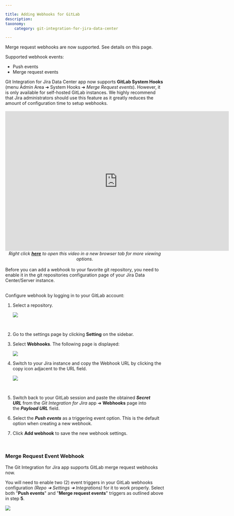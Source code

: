 ```yaml
---

title: Adding Webhooks for GitLab
description:
taxonomy:
    category: git-integration-for-jira-data-center

---
```


<div class="bbb-callout bbb--info">
    <div class="irow">
    <div class="ilogobox">
        <span class="logoimg"></span>
    </div>
    <div class="imsgbox">
        Merge request webhooks are now supported. See details on this page.
        <p>Supported webhook events:<p>
        <ul>
            <li>Push events</lI>
            <li>Merge request events</lI>
        </ul>
    </div>
    </div>
</div>

<div class="bbb-callout bbb--note">
    <div class="irow">
    <div class="ilogobox">
        <span class="logoimg"></span>
    </div>
    <div class="imsgbox">
        Git Integration for Jira Data Center app now supports <b>GitLab System Hooks</b> (menu Admin Area ➜ System Hooks ➜ <i>Merge Request events</i>). However, it is only available for self-hosted GitLab instances. We highly recommend that Jira administrators should use this feature as it greatly reduces the amount of configuration time to setup webhooks.
    </div>
    </div>
</div>
<br>

<div class='embed-container embed-container--16-10'>
    <iframe width='709' height='443' src='https://fast.wistia.com/embed/iframe/try008fv53?videoFoam=true' frameborder='0' allowfullscreen ></iframe>
</div>

<div align='center'>
    <i>Right click <a href='https://bigbrassband.wistia.com/medias/try008fv53'><b>here</b></a> to open this video in a new browser tab for more viewing options.</i>
</div>
<br>

<div class="bbb-callout bbb--error">
    <div class="irow">
    <div class="ilogobox">
        <span class="logoimg"></span>
    </div>
    <div class="imsgbox">
        Before you can add a webhook to your favorite git repository, you need to enable it in the git repositories configuration page of your Jira Data Center/Server instance.
    </div>
    </div>
</div>
<br>

Configure webhook by logging in to your GitLab account:

1.  Select a repository.

    ![](https://bigbrassband.atlassian.net/wiki/download/attachments/171213219/web-hooks-gitlab-settings.png?version=1&modificationDate=1583387986115&cacheVersion=1&api=v2)

<br>

2.  Go to the settings page by clicking **Setting** on the sidebar.

3.  Select **Webhooks**. The following page is displayed:

    ![](https://bigbrassband.com/docimgs/web-hooks-gitlab-settings-add.png)

4.  Switch to your Jira instance and copy the Webhook URL by clicking the copy icon adjacent to the URL field.

    ![](https://bigbrassband.atlassian.net/wiki/download/attachments/171213219/jira-server-git-webhooks-loc-pointer.png?version=1&modificationDate=1589617459140&cacheVersion=1&api=v2)

<br>

5.  Switch back to your GitLab session and paste the obtained **_Secret URL_** from the _Git Integration for Jira_ app ➜ **Webhooks** page into the **_Payload URL_** field.

6.  Select the _**Push events**_ as a triggering event option. This is the default option when creating a new webhook.

7.  Click **Add webhook** to save the new webhook settings.

<br>

### Merge Request Event Webhook

The Git Integration for Jira app supports GitLab merge request webhooks now.

You will need to enable two (2) event triggers in your GitLab webhooks configuration _(Repo ➜ Settings ➜ Integrations)_ for it to work properly. Select both "**Push events**" and "**Merge request events**" triggers as outlined above in step **5**.

![](https://bigbrassband.atlassian.net/wiki/download/attachments/171213219/gitlab-merge-request-event-trigger-webhook.png?version=1&modificationDate=1578535252769&cacheVersion=1&api=v2)

